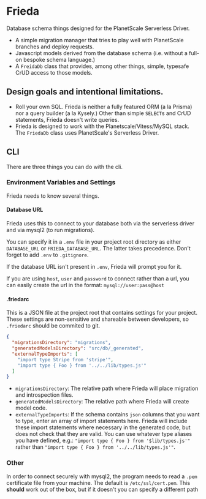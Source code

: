 # Frieda
Database schema things designed for the PlanetScale Serverless Driver.

- A simple migration manager that tries to play well with PlanetScale branches and deploy requests.
- Javascript models derived from the database schema (i.e. without a full-on bespoke schema language.)
- A `FreidaDb` class that provides, among other things, simple, typesafe CrUD access to those models.


## Design goals and intentional limitations.

- Roll your own SQL. Frieda is neither a fully featured ORM (a la Prisma) nor a query builder (a la Kysely.) Other than simple `SELECT`s and CrUD statements, Frieda doesn't write queries.
- Frieda is designed to work with the Planetscale/Vitess/MySQL stack. The `FriedaDb` class uses PlanetScale's Serverless Driver.


## CLI

There are three things you can do with the cli.


### Environment Variables and Settings

Frieda needs to know several things.

#### Database URL

Frieda uses this to connect to your database both via the serverless driver and via mysql2 (to run migrations).

You can specify it in a `.env` file in your project root directory as either `DATABASE_URL` or `FRIEDA_DATABASE_URL`. The latter takes precedence. Don't forget to add `.env` to `.gitignore`.

If the database URL isn't present in `.env`, Frieda will prompt you for it.

If you are using `host`, `user` and `password` to connect rather than a url, you can easily create the url in the format: `mysql://user:pass@host`


#### .friedarc

This is a JSON file at the project root that contains settings for your project. These settings are non-sensitive and shareable between developers, so `.friedarc` should be commited to git.

```json
{
  "migrationsDirectory": "migrations",
  "generatedModelsDirectory": "src/db/_generated",
  "externalTypeImports": [
    "import type Stripe from 'stripe'",
    "import type { Foo } from '../../lib/types.js'"
  ]
}
```

- `migrationsDirectory`: The relative path where Frieda will place migration and introspection files.
- `generatedModelsDirectory`: The relative path where Frieda will create model code.
- `externalTypeImports`: If the schema contains `json` columns that you want to type, enter an array of import statements here. Frieda will include these import statements where necessary in the generated code, but does not check that they are valid. You can use whatever type aliases you have defined, e.g.: `"import type { Foo } from '$lib/types.js'"` rather than `"import type { Foo } from '../../lib/types.js'"`.


### Other

In order to connect securely with mysql2, the program needs to read a `.pem` certificate file from your machine. 
The default is `/etc/ssl/cert.pem`. This **should** work out of the box, but if it doesn't you can specify a different path


